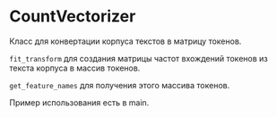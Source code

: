 # CountVectorizer
Класс для конвертации корпуса текстов в матрицу токенов.


`fit_transform` для создания матрицы частот вхождений токенов из текста корпуса в массив токенов.

`get_feature_names` для получения этого массива токенов.

Пример использования есть в main.


